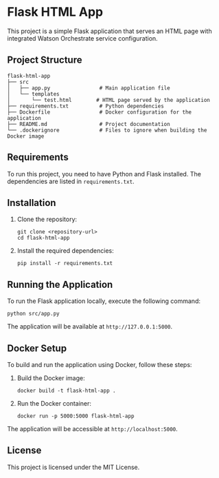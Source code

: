 # Flask HTML App

This project is a simple Flask application that serves an HTML page with integrated Watson Orchestrate service configuration.

## Project Structure

```
flask-html-app
├── src
│   ├── app.py                # Main application file
│   └── templates
│       └── test.html        # HTML page served by the application
├── requirements.txt          # Python dependencies
├── Dockerfile                # Docker configuration for the application
├── README.md                 # Project documentation
└── .dockerignore             # Files to ignore when building the Docker image
```

## Requirements

To run this project, you need to have Python and Flask installed. The dependencies are listed in `requirements.txt`.

## Installation

1. Clone the repository:
   ```
   git clone <repository-url>
   cd flask-html-app
   ```

2. Install the required dependencies:
   ```
   pip install -r requirements.txt
   ```

## Running the Application

To run the Flask application locally, execute the following command:
```
python src/app.py
```
The application will be available at `http://127.0.0.1:5000`.

## Docker Setup

To build and run the application using Docker, follow these steps:

1. Build the Docker image:
   ```
   docker build -t flask-html-app .
   ```

2. Run the Docker container:
   ```
   docker run -p 5000:5000 flask-html-app
   ```

The application will be accessible at `http://localhost:5000`.

## License

This project is licensed under the MIT License.
